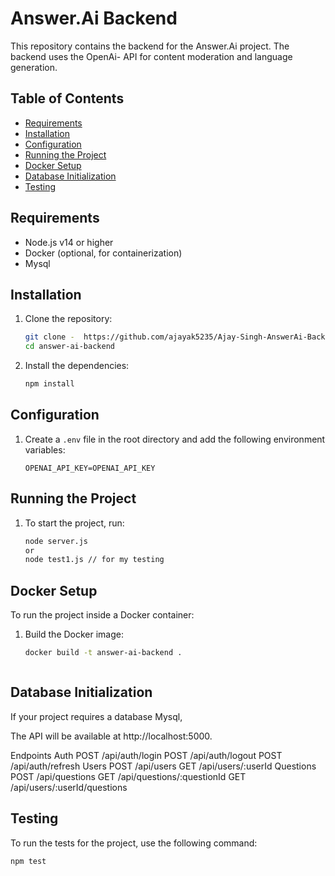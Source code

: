 # Answer.Ai Backend

This repository contains the backend for the Answer.Ai project. The backend uses the   OpenAi- API for content moderation and language generation.

## Table of Contents

- [Requirements](#requirements)
- [Installation](#installation)
- [Configuration](#configuration)
- [Running the Project](#running-the-project)
- [Docker Setup](#docker-setup)
- [Database Initialization](#database-initialization)
- [Testing](#testing)


## Requirements

- Node.js v14 or higher
- Docker (optional, for containerization)
- Mysql

## Installation

1. Clone the repository:

    ```bash
    git clone -  https://github.com/ajayak5235/Ajay-Singh-AnswerAi-Backend.git
    cd answer-ai-backend
    ```

2. Install the dependencies:

    ```bash
    npm install
    ```

## Configuration

1. Create a `.env` file in the root directory and add the following environment variables:

    ```plaintext
    OPENAI_API_KEY=OPENAI_API_KEY
    ```

    

## Running the Project

1. To start the project, run:

    ```bash
    node server.js
    or
    node test1.js // for my testing 
    ```

## Docker Setup

To run the project inside a Docker container:

1. Build the Docker image:

    ```bash
    docker build -t answer-ai-backend .
    ```

    ```

## Database Initialization

If your project requires a database Mysql, 



The API will be available at http://localhost:5000.

Endpoints
Auth
POST /api/auth/login
POST /api/auth/logout
POST /api/auth/refresh
Users
POST /api/users
GET /api/users/:userId
Questions
POST /api/questions
GET /api/questions/:questionId
GET /api/users/:userId/questions


## Testing

To run the tests for the project, use the following command:

```bash
npm test




